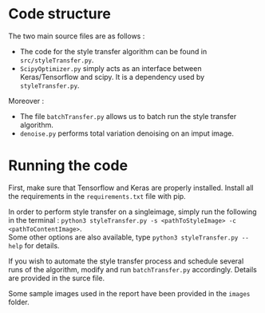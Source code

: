 # Code structure

The two main source files are as follows :    
- The code for the style transfer algorithm can be found in `src/styleTransfer.py`.      
- `ScipyOptimizer.py` simply acts as an interface between Keras/Tensorflow and scipy. It is a dependency used by `styleTransfer.py`.

Moreover :
- The file `batchTransfer.py` allows us to batch run the style transfer algorithm.  
- `denoise.py` performs total variation denoising on an imput image.   


# Running the code

First, make sure that Tensorflow and Keras are properly installed. Install all the requirements in the `requirements.txt` file with pip.  

In order to perform style transfer on a singleimage, simply run the following in the terminal : `python3 styleTransfer.py -s <pathToStyleImage> -c <pathToContentImage>`.    
Some other options are also available, type `python3 styleTransfer.py --help` for details.   

If you wish to automate the style transfer process and schedule several runs of the algorithm, modify and run `batchTransfer.py` accordingly. Details are provided in the surce file.

Some sample images used in the report have been provided in the `images` folder.
